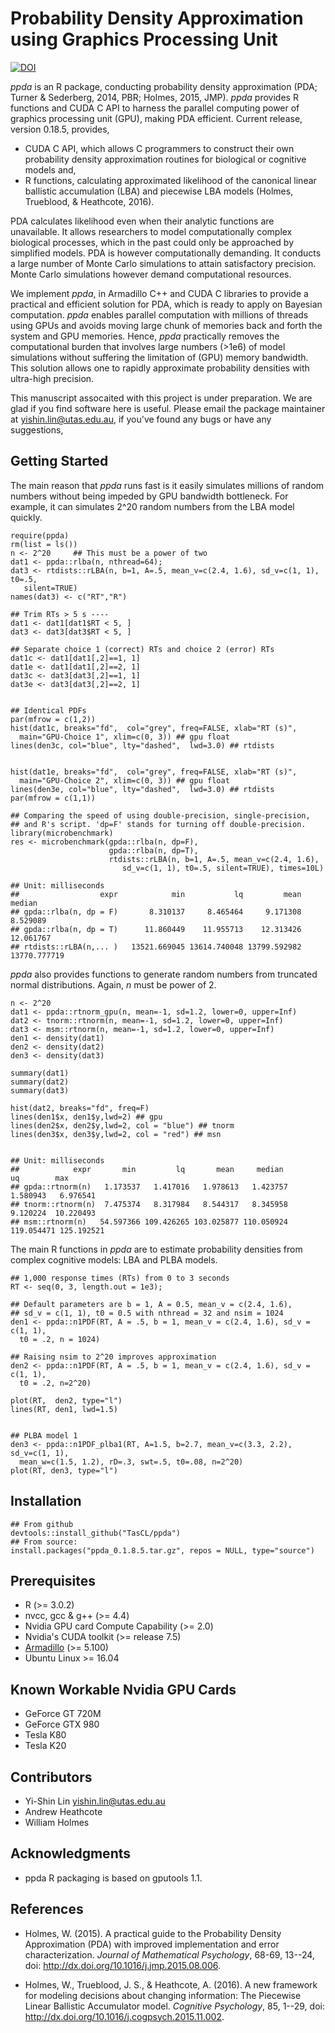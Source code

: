 # Probability Density Approximation using Graphics Processing Unit 

[![DOI](https://zenodo.org/badge/95934306.svg)](https://zenodo.org/badge/latestdoi/95934306)

_ppda_ is an R package, conducting probability density approximation 
(PDA; Turner & Sederberg, 2014, PBR; Holmes, 2015, JMP).  _ppda_ provides R 
functions and CUDA C API to harness the parallel computing power of graphics 
processing unit (GPU), making PDA efficient. Current release, version 0.18.5, 
provides,

  * CUDA C API, which allows C programmers to construct their own 
  probability density approximation routines for biological or cognitive 
  models and,
  * R functions, calculating approximated likelihood of the canonical linear 
  ballistic accumulation (LBA) and piecewise LBA models 
  (Holmes, Trueblood, & Heathcote, 2016).  

PDA calculates likelihood even when their analytic functions are 
unavailable.  It allows researchers to model computationally complex 
biological processes, which in the past could only be approached by simplified 
models. PDA is however computationally demanding.  It conducts a large number 
of Monte Carlo simulations to attain satisfactory precision. Monte Carlo 
simulations however demand computational resources. 

We implement _ppda_, in Armadillo C++ and CUDA C libraries to provide
a practical and efficient solution for PDA, which is ready to apply on 
Bayesian computation. _ppda_ enables parallel computation with millions of
threads using GPUs and avoids moving large chunk of memories back and forth 
the system and GPU memories. Hence, _ppda_ practically removes the computational
burden that involves large numbers (>1e6) of model simulations without 
suffering the limitation of (GPU) memory bandwidth. This solution allows one to
rapidly approximate probability densities with ultra-high precision.

This manuscript assocaited with this project is under preparation. We are glad 
if you find software here is useful.  Please email the package maintainer 
at <yishin.lin@utas.edu.au>, if you've found any bugs or have any suggestions,  


## Getting Started

The main reason that _ppda_ runs fast is it easily simulates millions of 
random numbers without being impeded by GPU bandwidth bottleneck. For example, 
it can simulates 2^20 random numbers from the LBA model quickly. 

```
require(ppda)
rm(list = ls())
n <- 2^20     ## This must be a power of two
dat1 <- ppda::rlba(n, nthread=64);  
dat3 <- rtdists::rLBA(n, b=1, A=.5, mean_v=c(2.4, 1.6), sd_v=c(1, 1), t0=.5, 
   silent=TRUE)
names(dat3) <- c("RT","R")

## Trim RTs > 5 s ----
dat1 <- dat1[dat1$RT < 5, ]
dat3 <- dat3[dat3$RT < 5, ]

## Separate choice 1 (correct) RTs and choice 2 (error) RTs
dat1c <- dat1[dat1[,2]==1, 1]
dat1e <- dat1[dat1[,2]==2, 1]
dat3c <- dat3[dat3[,2]==1, 1]
dat3e <- dat3[dat3[,2]==2, 1]


## Identical PDFs
par(mfrow = c(1,2))
hist(dat1c, breaks="fd",  col="grey", freq=FALSE, xlab="RT (s)", 
  main="GPU-Choice 1", xlim=c(0, 3)) ## gpu float
lines(den3c, col="blue", lty="dashed",  lwd=3.0) ## rtdists


hist(dat1e, breaks="fd",  col="grey", freq=FALSE, xlab="RT (s)", 
  main="GPU-Choice 2", xlim=c(0, 3)) ## gpu float
lines(den3e, col="blue", lty="dashed",  lwd=3.0) ## rtdists
par(mfrow = c(1,1))

## Comparing the speed of using double-precision, single-precision, 
## and R's script. 'dp=F' stands for turning off double-precision. 
library(microbenchmark)
res <- microbenchmark(gpda::rlba(n, dp=F),
                      gpda::rlba(n, dp=T),
                      rtdists::rLBA(n, b=1, A=.5, mean_v=c(2.4, 1.6), 
                         sd_v=c(1, 1), t0=.5, silent=TRUE), times=10L)

## Unit: milliseconds
##                  expr            min           lq         mean       median    
## gpda::rlba(n, dp = F)       8.310137     8.465464     9.171308     8.529089     
## gpda::rlba(n, dp = T)      11.860449    11.955713    12.313426    12.061767    
## rtdists::rLBA(n,... )   13521.669045 13614.740048 13799.592982 13770.777719 

```

_ppda_ also provides functions to generate random numbers from truncated normal 
distributions. Again, _n_ must be power of 2.


```
n <- 2^20
dat1 <- ppda::rtnorm_gpu(n, mean=-1, sd=1.2, lower=0, upper=Inf)
dat2 <- tnorm::rtnorm(n, mean=-1, sd=1.2, lower=0, upper=Inf)
dat3 <- msm::rtnorm(n, mean=-1, sd=1.2, lower=0, upper=Inf)
den1 <- density(dat1)
den2 <- density(dat2)
den3 <- density(dat3)

summary(dat1)
summary(dat2)
summary(dat3)

hist(dat2, breaks="fd", freq=F)
lines(den1$x, den1$y,lwd=2) ## gpu
lines(den2$x, den2$y,lwd=2, col = "blue") ## tnorm
lines(den3$x, den3$y,lwd=2, col = "red") ## msn


## Unit: milliseconds
##            expr       min         lq       mean     median         uq        max
## gpda::rtnorm(n)   1.173537   1.417016   1.978613   1.423757   1.580943   6.976541
## tnorm::rtnorm(n)  7.475374   8.317984   8.544317   8.345958   9.120224  10.220493
## msm::rtnorm(n)   54.597366 109.426265 103.025877 110.050924 119.054471 125.192521

```

The main R functions in _ppda_ are to estimate probability densities from 
complex cognitive models: LBA and PLBA models.

```
## 1,000 response times (RTs) from 0 to 3 seconds 
RT <- seq(0, 3, length.out = 1e3);

## Default parameters are b = 1, A = 0.5, mean_v = c(2.4, 1.6),
## sd_v = c(1, 1), t0 = 0.5 with nthread = 32 and nsim = 1024 
den1 <- ppda::n1PDF(RT, A = .5, b = 1, mean_v = c(2.4, 1.6), sd_v = c(1, 1),
  t0 = .2, n = 1024)

## Raising nsim to 2^20 improves approximation
den2 <- ppda::n1PDF(RT, A = .5, b = 1, mean_v = c(2.4, 1.6), sd_v = c(1, 1),
  t0 = .2, n=2^20)

plot(RT,  den2, type="l")
lines(RT, den1, lwd=1.5)


## PLBA model 1
den3 <- ppda::n1PDF_plba1(RT, A=1.5, b=2.7, mean_v=c(3.3, 2.2), sd_v=c(1, 1),
  mean_w=c(1.5, 1.2), rD=.3, swt=.5, t0=.08, n=2^20)
plot(RT, den3, type="l")

```


## Installation 

```
## From github
devtools::install_github("TasCL/ppda")
## From source: 
install.packages("ppda_0.1.8.5.tar.gz", repos = NULL, type="source")
```

## Prerequisites
 - R (>= 3.0.2)
 - nvcc, gcc & g++ (>= 4.4)
 - Nvidia GPU card Compute Capability (>= 2.0)
 - Nvidia's CUDA toolkit (>= release 7.5)
 - [Armadillo](http://arma.sourceforge.net/download.html) (>= 5.100)
 - Ubuntu Linux >= 16.04 

## Known Workable Nvidia GPU Cards
 - GeForce GT 720M
 - GeForce GTX 980
 - Tesla K80
 - Tesla K20
 
## Contributors
- Yi-Shin Lin <yishin.lin@utas.edu.au> 
- Andrew Heathcote 
- William Holmes 

## Acknowledgments
* ppda R packaging is based on gputools 1.1.

## References

* Holmes, W. (2015). A practical guide to the Probability Density
Approximation (PDA) with improved implementation and error characterization.
_Journal of Mathematical Psychology_, 68-69, 13--24,
doi: http://dx.doi.org/10.1016/j.jmp.2015.08.006.

* Holmes, W., Trueblood, J. S., & Heathcote, A. (2016). A new framework for 
modeling decisions about changing information: The Piecewise Linear Ballistic 
Accumulator model. _Cognitive Psychology_, 85, 1--29, 
doi: http://dx.doi.org/10.1016/j.cogpsych.2015.11.002.